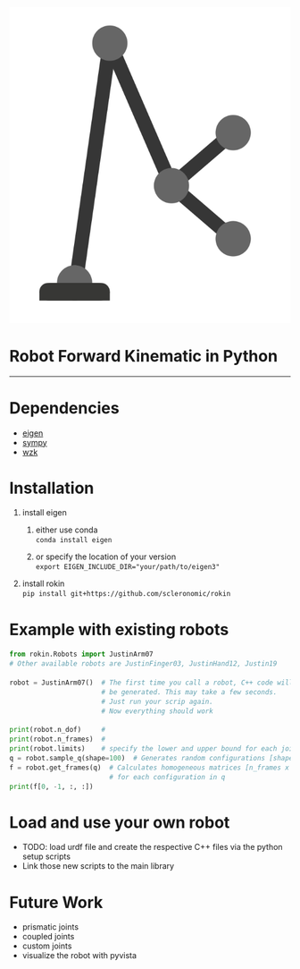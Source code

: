 ![rokin logo](rokin.png)

# Robot Forward Kinematic in Python 

---
# Dependencies

* [eigen](https://gitlab.com/libeigen/eigen)
* [sympy](https://github.com/sympy/sympy) 
* [wzk](https://github.com/scleronomic/WerkZeugKasten)

# Installation

1. install eigen 
   1. either use conda<br/>
      `conda install eigen`
      
   2. or specify the location of your version<br/>
      `export EIGEN_INCLUDE_DIR="your/path/to/eigen3"`

2. install rokin<br/>
`pip install git+https://github.com/scleronomic/rokin`


# Example with existing robots

```python
from rokin.Robots import JustinArm07
# Other available robots are JustinFinger03, JustinHand12, Justin19

robot = JustinArm07()  # The first time you call a robot, C++ code will 
                       # be generated. This may take a few seconds.
                       # Just run your scrip again. 
                       # Now everything should work

print(robot.n_dof)     # 
print(robot.n_frames)  # 
print(robot.limits)    # specify the lower and upper bound for each joint 
q = robot.sample_q(shape=100)  # Generates random configurations [shape x n_dof]
f = robot.get_frames(q)  # Calculates homogeneous matrices [n_frames x 4 x 4]
                         # for each configuration in q 
print(f[0, -1, :, :])
```

# Load and use your own robot
* TODO: load urdf file and create the respective C++ files via the python setup scripts
* Link those new scripts to the main library

# Future Work
* prismatic joints
* coupled joints
* custom joints
* visualize the robot with pyvista
